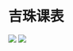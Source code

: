 # 吉珠课表
![](https://github.com/EsauLu/CourseTable/master/raw/master/Screenshot01.png)
![](https://github.com/EsauLu/CourseTable/master/raw/master/Screenshot02.png)
